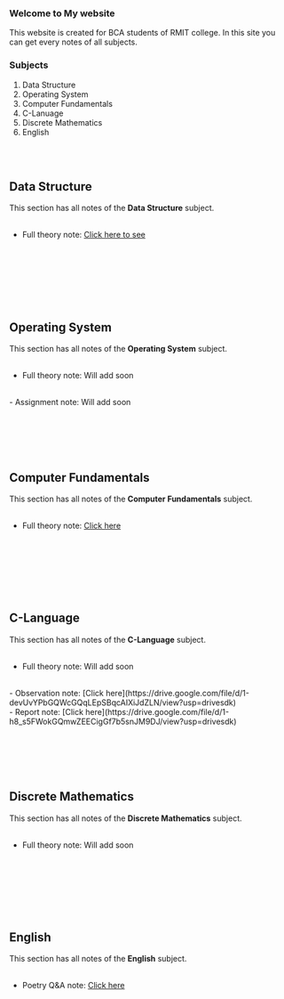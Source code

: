 ### Welcome to My website

This website is created for BCA students of RMIT college. In this site you can get every notes of all subjects.

### Subjects
1. Data Structure
2. Operating System
3. Computer Fundamentals
4. C-Lanuage
5. Discrete Mathematics
6. English
<br/>
<br/>

## Data Structure

This section has all notes of the **Data Structure** subject.
<br/>
<br/>
- Full theory note: [Click here to see](https://drive.google.com/file/d/1-2KUctyQ9UbBW1YwH3dpO1aIxqu6FTEK/view?usp=drivesdk)
<br/>
<br/>
<br/>
<br/>
<br/>
<br/>

## Operating System

This section has all notes of the **Operating System** subject.
<br/>
<br/>
- Full theory note: Will add soon
<br/>
- Assignment note: Will add soon
<br/>
<br/>
<br/>
<br/>
<br/>
<br/>

## Computer Fundamentals

This section has all notes of the **Computer Fundamentals** subject.
<br/>
<br/>
- Full theory note: [Click here](https://drive.google.com/file/d/1-iZ-3Gf4Bs1pfPFRGRPfgr4YVGg3vb0i/view?usp=drivesdk)
<br/>
<br/>
<br/>
<br/>
<br/>
<br/>

## C-Language

This section has all notes of the **C-Language** subject.
<br/>
<br/>
- Full theory note: Will add soon
<br/>
- Observation note: [Click here](https://drive.google.com/file/d/1-devUvYPbGQWcGQqLEpSBqcAIXiJdZLN/view?usp=drivesdk)
<br/>
- Report note: [Click here](https://drive.google.com/file/d/1-h8_s5FWokGQmwZEECigGf7b5snJM9DJ/view?usp=drivesdk)
<br/>
<br/>
<br/>
<br/>
<br/>
<br/>

## Discrete Mathematics

This section has all notes of the **Discrete Mathematics** subject.
<br/>
<br/>
- Full theory note: Will add soon
<br/>
<br/>
<br/>
<br/>
<br/>
<br/>

## English

This section has all notes of the **English** subject.
<br/>
<br/>
- Poetry Q&A note: [Click here](https://drive.google.com/file/d/10Ak8GrsrJeSX0WCLx65WunTn5FSTSznP/view?usp=drivesdk)
<br/>
<br/>


